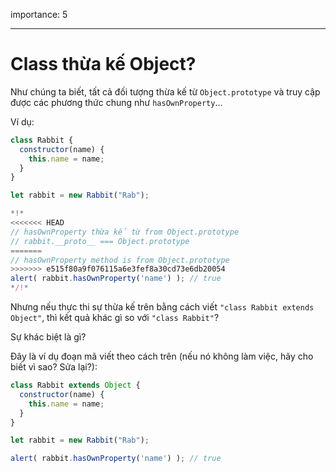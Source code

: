 importance: 5

---

# Class thừa kế Object?

Như chúng ta biết, tất cả đối tượng thừa kế từ `Object.prototype` và truy cập được các phương thức chung như `hasOwnProperty`...

Ví dụ:

```js run
class Rabbit {
  constructor(name) {
    this.name = name;
  }
}

let rabbit = new Rabbit("Rab");

*!*
<<<<<<< HEAD
// hasOwnProperty thừa kế từ from Object.prototype
// rabbit.__proto__ === Object.prototype
=======
// hasOwnProperty method is from Object.prototype
>>>>>>> e515f80a9f076115a6e3fef8a30cd73e6db20054
alert( rabbit.hasOwnProperty('name') ); // true
*/!*
```

Nhưng nếu thực thi sự thừa kế trên bằng cách viết `"class Rabbit extends Object"`, thì kết quả khác gì so với `"class Rabbit"`?

Sự khác biệt là gì?

Đây là ví dụ đoạn mã viết theo cách trên (nếu nó không làm việc, hãy cho biết vì sao? Sửa lại?):

```js
class Rabbit extends Object {
  constructor(name) {
    this.name = name;
  }
}

let rabbit = new Rabbit("Rab");

alert( rabbit.hasOwnProperty('name') ); // true
```
